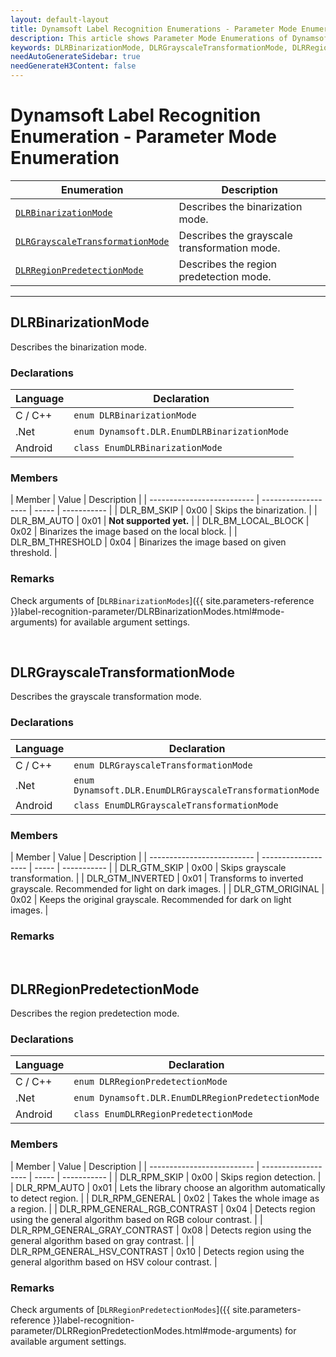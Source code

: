 ```yaml
---
layout: default-layout
title: Dynamsoft Label Recognition Enumerations - Parameter Mode Enumerations
description: This article shows Parameter Mode Enumerations of Dynamsoft Label Recognition.
keywords: DLRBinarizationMode, DLRGrayscaleTransformationMode, DLRRegionPredetectionMode, parameter mode enumeration, enumeration
needAutoGenerateSidebar: true
needGenerateH3Content: false
---
```


# Dynamsoft Label Recognition Enumeration - Parameter Mode Enumeration

  | Enumeration | Description |
  |-------------|-------------|
  | [`DLRBinarizationMode`](#dlrbinarizationmode) | Describes the binarization mode. |
  | [`DLRGrayscaleTransformationMode`](#dlrgrayscaletransformationmode) | Describes the grayscale transformation mode. |
  | [`DLRRegionPredetectionMode`](#dlrregionpredetectionmode) | Describes the region predetection mode. |

  
---


## DLRBinarizationMode
Describes the binarization mode.


### Declarations
   
| Language | Declaration |
| -------- | ----------- |
| C / C++ | `enum DLRBinarizationMode` |
| .Net | `enum Dynamsoft.DLR.EnumDLRBinarizationMode` |
| Android | `class EnumDLRBinarizationMode` |


### Members
   
| Member | Value | Description |
| -------------------------- | ------------------- | ----- | ----------- |
| DLR_BM_SKIP | 0x00 | Skips the binarization. |
| DLR_BM_AUTO | 0x01 | **Not supported yet.** |
| DLR_BM_LOCAL_BLOCK | 0x02 | Binarizes the image based on the local block. |
| DLR_BM_THRESHOLD | 0x04 | Binarizes the image based on given threshold. |

### Remarks
Check arguments of [`DLRBinarizationModes`]({{ site.parameters-reference }}label-recognition-parameter/DLRBinarizationModes.html#mode-arguments) for available argument settings.

&nbsp;



## DLRGrayscaleTransformationMode
Describes the grayscale transformation mode.


### Declarations
   
| Language | Declaration |
| -------- | ----------- |
| C / C++ | `enum DLRGrayscaleTransformationMode` |
| .Net | `enum Dynamsoft.DLR.EnumDLRGrayscaleTransformationMode` |
| Android | `class EnumDLRGrayscaleTransformationMode` |


### Members
   
| Member | Value | Description |
| -------------------------- | ------------------- | ----- | ----------- |
| DLR_GTM_SKIP  | 0x00 | Skips grayscale transformation. |
| DLR_GTM_INVERTED  | 0x01 | Transforms to inverted grayscale. Recommended for light on dark images. |
| DLR_GTM_ORIGINAL | 0x02 | Keeps the original grayscale. Recommended for dark on light images. |

### Remarks


&nbsp;



## DLRRegionPredetectionMode
Describes the region predetection mode.


### Declarations
   
| Language | Declaration |
| -------- | ----------- |
| C / C++ | `enum DLRRegionPredetectionMode` |
| .Net | `enum Dynamsoft.DLR.EnumDLRRegionPredetectionMode` |
| Android | `class EnumDLRRegionPredetectionMode` |


### Members
   
| Member | Value | Description |
| -------------------------- | ------------------- | ----- | ----------- |
| DLR_RPM_SKIP | 0x00 | Skips region detection. |
| DLR_RPM_AUTO | 0x01 | Lets the library choose an algorithm automatically to detect region. |
| DLR_RPM_GENERAL | 0x02 | Takes the whole image as a region. |
| DLR_RPM_GENERAL_RGB_CONTRAST | 0x04 | Detects region using the general algorithm based on RGB colour contrast. |
| DLR_RPM_GENERAL_GRAY_CONTRAST | 0x08 | Detects region using the general algorithm based on gray contrast. |
| DLR_RPM_GENERAL_HSV_CONTRAST | 0x10 | Detects region using the general algorithm based on HSV colour contrast. |

### Remarks
Check arguments of [`DLRRegionPredetectionModes`]({{ site.parameters-reference }}label-recognition-parameter/DLRRegionPredetectionModes.html#mode-arguments) for available argument settings.

&nbsp;



